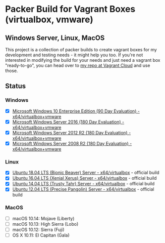 # Packer Build for Vagrant Boxes (virtualbox, vmware)
## Windows Server, Linux, MacOS

This project is a collection of packer builds to create vagrant boxes for my development and testing needs - it might help you too. If you're not interested in modifying the build for your needs and just need a vagrant box "ready-to-go", you can head over to [my repo at Vagrant Cloud](https://app.vagrantup.com/adaptiveme) and use those.

## Status

### Windows
- [x] [Microsoft Windows 10 Enterprise Edition (90 Day Evaluation) - x64/virtualbox+vmware](https://app.vagrantup.com/adaptiveme/boxes/windows10)
- [x] [Microsoft Windows Server 2016 (180 Day Evaluation) - x64/virtualbox+vmware](https://app.vagrantup.com/adaptiveme/boxes/windows2016)
- [x] [Microsoft Windows Server 2012 R2 (180 Day Evaluation) - x64/virtualbox+vmware](https://app.vagrantup.com/adaptiveme/boxes/windows2012r2)
- [x] [Microsoft Windows Server 2008 R2 (180 Day Evaluation) - x64/virtualbox+vmware](https://app.vagrantup.com/adaptiveme/boxes/windows2008r2)

### Linux
- [x] [Ubuntu 18.04 LTS (Bionic Beaver) Server - x64/virtualbox](https://app.vagrantup.com/ubuntu/boxes/bionic64) - official build
- [x] [Ubuntu 16.04 LTS (Xenial Xerus) Server - x64/virtualbox](https://app.vagrantup.com/ubuntu/boxes/xenial64) - official build
- [x] [Ubuntu 14.04 LTS (Trusty Tahr) Server - x64/virtualbox](https://app.vagrantup.com/ubuntu/boxes/trusty64) - official build
- [x] [Ubuntu 12.04 LTS (Precise Pangolin) Server - x64/virtualbox](https://app.vagrantup.com/ubuntu/boxes/precise64) - official build

### MacOS
- [ ] macOS 10.14: Mojave (Liberty)
- [ ] macOS 10.13: High Sierra (Lobo)
- [ ] macOS 10.12: Sierra (Fuji)
- [ ] OS X 10.11: El Capitan (Gala)
